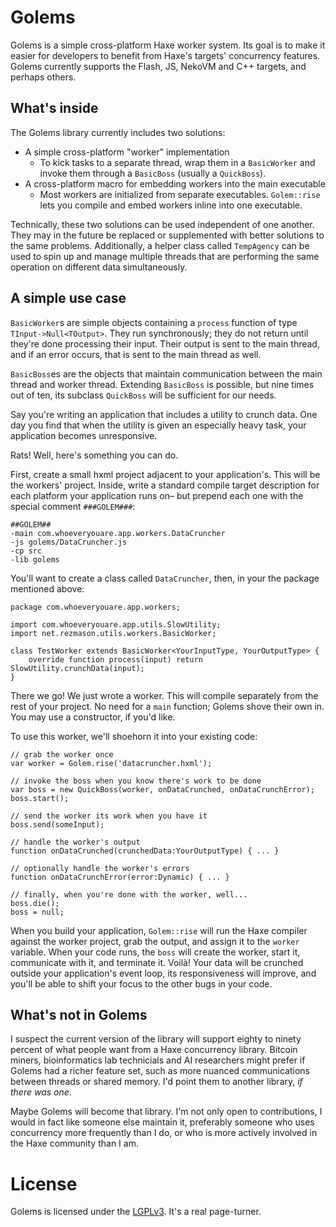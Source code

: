 Golems
======

Golems is a simple cross-platform Haxe worker system. Its goal is to make it easier for developers to benefit from Haxe's targets' concurrency features.
Golems currently supports the Flash, JS, NekoVM and C++ targets, and perhaps others.

What's inside
-------------

The Golems library currently includes two solutions:

* A simple cross-platform "worker" implementation
    - To kick tasks to a separate thread, wrap them in a `BasicWorker` and invoke them through a `BasicBoss` (usually a `QuickBoss`).
* A cross-platform macro for embedding workers into the main executable
    - Most workers are initialized from separate executables. `Golem::rise` lets you compile and embed workers inline into one executable.

Technically, these two solutions can be used independent of one another. They may in the future be replaced or supplemented with better solutions to the same problems. Additionally, a helper class called `TempAgency` can be used to spin up and manage multiple threads that are performing the same operation on different data simultaneously.


A simple use case
-----------------

`BasicWorker`s are simple objects containing a `process` function of type `TInput->Null<TOutput>`. They run synchronously; they do not return until they're done processing their input. Their output is sent to the main thread, and if an error occurs, that is sent to the main thread as well.

`BasicBoss`es are the objects that maintain communication between the main thread and worker thread. Extending `BasicBoss` is possible, but nine times out of ten, its subclass `QuickBoss` will be sufficient for our needs.

Say you're writing an application that includes a utility to crunch data. One day you find that when the utility is given an especially heavy task, your application becomes unresponsive.

Rats! Well, here's something you can do.

First, create a small hxml project adjacent to your application's. This will be the workers' project. Inside, write a standard compile target description for each platform your application runs on– but prepend each one with the special comment `###GOLEM###`:

    ##GOLEM##
    -main com.whoeveryouare.app.workers.DataCruncher
    -js golems/DataCruncher.js
    -cp src
    -lib golems

You'll want to create a class called `DataCruncher`, then, in your the package mentioned above:

    package com.whoeveryouare.app.workers;

    import com.whoeveryouare.app.utils.SlowUtility;
    import net.rezmason.utils.workers.BasicWorker;

    class TestWorker extends BasicWorker<YourInputType, YourOutputType> {
        override function process(input) return SlowUtility.crunchData(input);
    }

There we go! We just wrote a worker. This will compile separately from the rest of your project. No need for a `main` function; Golems shove their own in. You may use a constructor, if you'd like.

To use this worker, we'll shoehorn it into your existing code:

    // grab the worker once
    var worker = Golem.rise('datacruncher.hxml');

    // invoke the boss when you know there's work to be done
    var boss = new QuickBoss(worker, onDataCrunched, onDataCrunchError);
    boss.start();

    // send the worker its work when you have it
    boss.send(someInput);

    // handle the worker's output
    function onDataCrunched(crunchedData:YourOutputType) { ... }

    // optionally handle the worker's errors
    function onDataCrunchError(error:Dynamic) { ... }

    // finally, when you're done with the worker, well...
    boss.die();
    boss = null;


When you build your application, `Golem::rise` will run the Haxe compiler against the worker project, grab the output, and assign it to the `worker` variable. When your code runs, the `boss` will create the worker, start it, communicate with it, and terminate it. Voilà! Your data will be crunched outside your application's event loop, its responsiveness will improve, and you'll be able to shift your focus to the other bugs in your code.


What's not in Golems
--------------------

I suspect the current version of the library will support eighty to ninety percent of what people want from a Haxe concurrency library. Bitcoin miners, bioinformatics lab technicials and AI researchers might prefer if Golems had a richer feature set, such as more nuanced communications between threads or shared memory. I'd point them to another library, *if there was one*. 

Maybe Golems will become that library. I'm not only open to contributions, I would in fact like someone else maintain it, preferably someone who uses concurrency more frequently than I do, or who is more actively involved in the Haxe community than I am.


License
=======

Golems is licensed under the [LGPLv3](LICENSE). It's a real page-turner.

